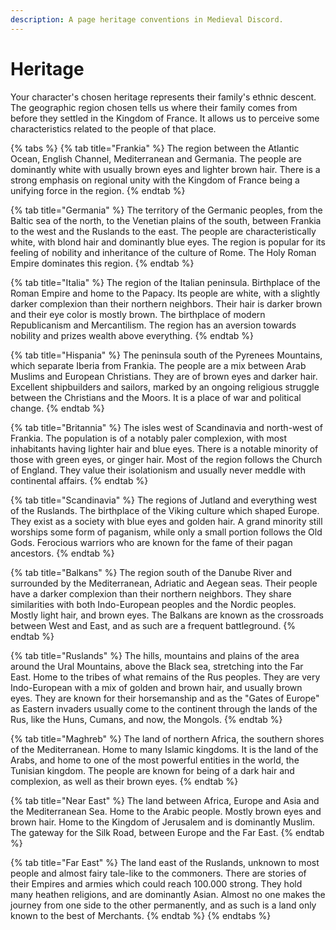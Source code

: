 ```yaml
---
description: A page heritage conventions in Medieval Discord.
---
```


# Heritage

Your character's chosen heritage represents their family's ethnic descent. The geographic region chosen tells us where their family comes from before they settled in the Kingdom of France. It allows us to perceive some characteristics related to the people of that place.

{% tabs %}
{% tab title="Frankia" %}
The region between the Atlantic Ocean, English Channel, Mediterranean and Germania. The people are dominantly white with usually brown eyes and lighter brown hair. There is a strong emphasis on regional unity with the Kingdom of France being a unifying force in the region.
{% endtab %}

{% tab title="Germania" %}
The territory of the Germanic peoples, from the Baltic sea of the north, to the Venetian plains of the south, between Frankia to the west and the Ruslands to the east. The people are characteristically white, with blond hair and dominantly blue eyes. The region is popular for its feeling of nobility and inheritance of the culture of Rome. The Holy Roman Empire dominates this region.
{% endtab %}

{% tab title="Italia" %}
The region of the Italian peninsula. Birthplace of the Roman Empire and home to the Papacy. Its people are white, with a slightly darker complexion than their northern neighbors. Their hair is darker brown and their eye color is mostly brown. The birthplace of modern Republicanism and Mercantilism. The region has an aversion towards nobility and prizes wealth above everything.
{% endtab %}

{% tab title="Hispania" %}
The peninsula south of the Pyrenees Mountains, which separate Iberia from Frankia. The people are a mix between Arab Muslims and European Christians. They are of brown eyes and darker hair. Excellent shipbuilders and sailors, marked by an ongoing religious struggle between the Christians and the Moors. It is a place of war and political change.
{% endtab %}

{% tab title="Britannia" %}
The isles west of Scandinavia and north-west of Frankia. The population is of a notably paler complexion, with most inhabitants having lighter hair and blue eyes. There is a notable minority of those with green eyes, or ginger hair. Most of the region follows the Church of England. They value their isolationism and usually never meddle with continental affairs.
{% endtab %}

{% tab title="Scandinavia" %}
The regions of Jutland and everything west of the Ruslands. The birthplace of the Viking culture which shaped Europe. They exist as a society with blue eyes and golden hair. A grand minority still worships some form of paganism, while only a small portion follows the Old Gods. Ferocious warriors who are known for the fame of their pagan ancestors.
{% endtab %}

{% tab title="Balkans" %}
The region south of the Danube River and surrounded by the Mediterranean, Adriatic and Aegean seas. Their people have a darker complexion than their northern neighbors. They share similarities with both Indo-European peoples and the Nordic peoples. Mostly light hair, and brown eyes. The Balkans are known as the crossroads between West and East, and as such are a frequent battleground.
{% endtab %}

{% tab title="Ruslands" %}
The hills, mountains and plains of the area around the Ural Mountains, above the Black sea, stretching into the Far East. Home to the tribes of what remains of the Rus peoples. They are very Indo-European with a mix of golden and brown hair, and usually brown eyes. They are known for their horsemanship and as the "Gates of Europe" as Eastern invaders usually come to the continent through the lands of the Rus, like the Huns, Cumans, and now, the Mongols. 
{% endtab %}

{% tab title="Maghreb" %}
The land of northern Africa, the southern shores of the Mediterranean. Home to many Islamic kingdoms. It is the land of the Arabs, and home to one of the most powerful entities in the world, the Tunisian kingdom. The people are known for being of a dark hair and complexion, as well as their brown eyes.
{% endtab %}

{% tab title="Near East" %}
The land between Africa, Europe and Asia and the Mediterranean Sea. Home to the Arabic people. Mostly brown eyes and brown hair. Home to the Kingdom of Jerusalem and is dominantly Muslim. The gateway for the Silk Road, between Europe and the Far East.
{% endtab %}

{% tab title="Far East" %}
The land east of the Ruslands, unknown to most people and almost fairy tale-like to the commoners. There are stories of their Empires and armies which could reach 100.000 strong. They hold many heathen religions, and are dominantly Asian. Almost no one makes the journey from one side to the other permanently, and as such is a land only known to the best of Merchants.
{% endtab %}
{% endtabs %}

